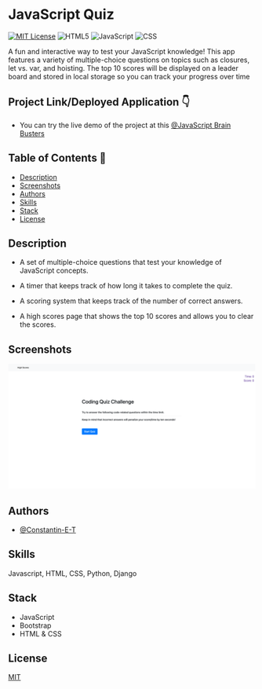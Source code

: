 # JavaScript Quiz

[![MIT License](https://img.shields.io/badge/License-MIT-green.svg)](https://choosealicense.com/licenses/mit/)
![HTML5](https://img.shields.io/badge/HTML5-32.4%25-orange)
![JavaScript](https://img.shields.io/badge/JavaScript-59.7.5%25-Green)
![CSS](https://img.shields.io/badge/CSS-7.9.6%25-blueviolet)

A fun and interactive way to test your JavaScript knowledge! This app features a variety of multiple-choice questions on topics such as closures, let vs. var, and hoisting. The top 10 scores will be displayed on a leader board and stored in local storage so you can track your progress over time

## Project Link/Deployed Application 👇

* You can try the live demo of the project at this [@JavaScript Brain Busters](https://constantin-e-t.github.io/JavaScript-Brain-Busters/)

## Table of Contents 🔗

* [Description](#description)
* [Screenshots](#screenshots)
* [Authors](#authors)
* [Skills](#skills)
* [Stack](#stack)
* [License](#license)

## Description

* A set of multiple-choice questions that test your knowledge of JavaScript concepts.

* A timer that keeps track of how long it takes to complete the quiz.

* A scoring system that keeps track of the number of correct answers.

* A high scores page that shows the top 10 scores and allows you to clear the scores.

## Screenshots

![App Screenshot](./assets/images/JavaScript-Brain-Busters.png)

## Authors

* [@Constantin-E-T](https://github.com/Constantin-E-T/)

## Skills

Javascript, HTML, CSS, Python, Django

## Stack

* JavaScript
* Bootstrap
* HTML & CSS

## License

[MIT](https://choosealicense.com/licenses/mit/)